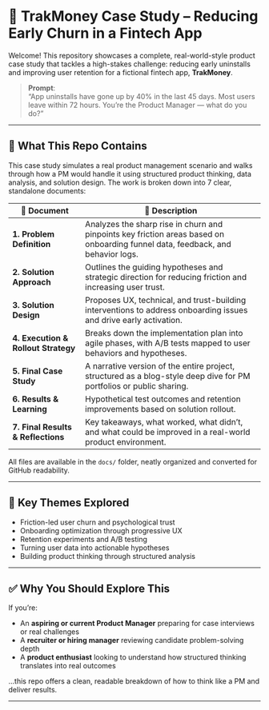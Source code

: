 # 📱 TrakMoney Case Study – Reducing Early Churn in a Fintech App

Welcome! This repository showcases a complete, real-world-style product case study that tackles a high-stakes challenge: reducing early uninstalls and improving user retention for a fictional fintech app, **TrakMoney**.

> **Prompt**:  
> “App uninstalls have gone up by 40% in the last 45 days. Most users leave within 72 hours. You’re the Product Manager — what do you do?”

---

## 🧭 What This Repo Contains

This case study simulates a real product management scenario and walks through how a PM would handle it using structured product thinking, data analysis, and solution design. The work is broken down into 7 clear, standalone documents:

| 📄 Document | 📌 Description |
|------------|----------------|
| **1. Problem Definition** | Analyzes the sharp rise in churn and pinpoints key friction areas based on onboarding funnel data, feedback, and behavior logs. |
| **2. Solution Approach** | Outlines the guiding hypotheses and strategic direction for reducing friction and increasing user trust. |
| **3. Solution Design** | Proposes UX, technical, and trust-building interventions to address onboarding issues and drive early activation. |
| **4. Execution & Rollout Strategy** | Breaks down the implementation plan into agile phases, with A/B tests mapped to user behaviors and hypotheses. |
| **5. Final Case Study** | A narrative version of the entire project, structured as a blog-style deep dive for PM portfolios or public sharing. |
| **6. Results & Learning** | Hypothetical test outcomes and retention improvements based on solution rollout. |
| **7. Final Results & Reflections** | Key takeaways, what worked, what didn’t, and what could be improved in a real-world product environment. |

All files are available in the `docs/` folder, neatly organized and converted for GitHub readability.

---

## 🧠 Key Themes Explored

- Friction-led user churn and psychological trust
- Onboarding optimization through progressive UX
- Retention experiments and A/B testing
- Turning user data into actionable hypotheses
- Building product thinking through structured analysis

---

## ✅ Why You Should Explore This

If you’re:
- An **aspiring or current Product Manager** preparing for case interviews or real challenges
- A **recruiter or hiring manager** reviewing candidate problem-solving depth
- A **product enthusiast** looking to understand how structured thinking translates into real outcomes

…this repo offers a clean, readable breakdown of how to think like a PM and deliver results.

---
